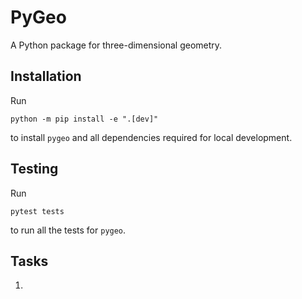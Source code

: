 PyGeo
=====

A Python package for three-dimensional geometry.


Installation
------------

Run
```
python -m pip install -e ".[dev]"
```
to install `pygeo` and all dependencies required for local development.


Testing
-------

Run
```
pytest tests
```
to run all the tests for `pygeo`.


Tasks
-----

1.
